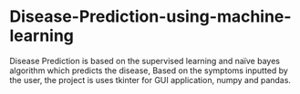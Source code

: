 # Disease-Prediction-using-machine-learning
Disease Prediction is based on the supervised learning and naïve bayes algorithm which predicts the disease, Based on the symptoms inputted by the user, the project is uses tkinter for GUI application, numpy and pandas.

